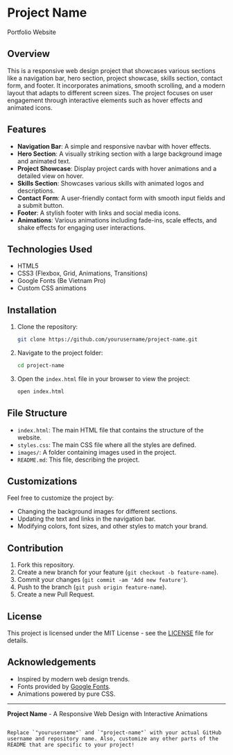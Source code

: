 # Project Name
Portfolio Website

## Overview

This is a responsive web design project that showcases various sections like a navigation bar, hero section, project showcase, skills section, contact form, and footer. It incorporates animations, smooth scrolling, and a modern layout that adapts to different screen sizes. The project focuses on user engagement through interactive elements such as hover effects and animated icons.

## Features

- **Navigation Bar**: A simple and responsive navbar with hover effects.
- **Hero Section**: A visually striking section with a large background image and animated text.
- **Project Showcase**: Display project cards with hover animations and a detailed view on hover.
- **Skills Section**: Showcases various skills with animated logos and descriptions.
- **Contact Form**: A user-friendly contact form with smooth input fields and a submit button.
- **Footer**: A stylish footer with links and social media icons.
- **Animations**: Various animations including fade-ins, scale effects, and shake effects for engaging user interactions.

## Technologies Used

- HTML5
- CSS3 (Flexbox, Grid, Animations, Transitions)
- Google Fonts (Be Vietnam Pro)
- Custom CSS animations

## Installation

1. Clone the repository:
   ```bash
   git clone https://github.com/yourusername/project-name.git
   ```

2. Navigate to the project folder:
   ```bash
   cd project-name
   ```

3. Open the `index.html` file in your browser to view the project:
   ```bash
   open index.html
   ```

## File Structure

- `index.html`: The main HTML file that contains the structure of the website.
- `styles.css`: The main CSS file where all the styles are defined.
- `images/`: A folder containing images used in the project.
- `README.md`: This file, describing the project.

## Customizations

Feel free to customize the project by:
- Changing the background images for different sections.
- Updating the text and links in the navigation bar.
- Modifying colors, font sizes, and other styles to match your brand.

## Contribution

1. Fork this repository.
2. Create a new branch for your feature (`git checkout -b feature-name`).
3. Commit your changes (`git commit -am 'Add new feature'`).
4. Push to the branch (`git push origin feature-name`).
5. Create a new Pull Request.

## License

This project is licensed under the MIT License - see the [LICENSE](LICENSE) file for details.

## Acknowledgements

- Inspired by modern web design trends.
- Fonts provided by [Google Fonts](https://fonts.google.com/).
- Animations powered by pure CSS.

---

**Project Name** - A Responsive Web Design with Interactive Animations
```

Replace `"yourusername"` and `"project-name"` with your actual GitHub username and repository name. Also, customize any other parts of the README that are specific to your project!
